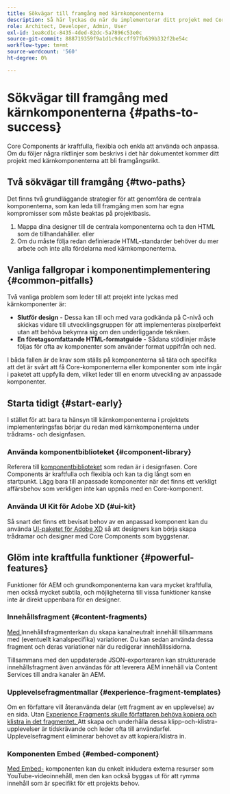 ```yaml
---
title: Sökvägar till framgång med kärnkomponenterna
description: Så här lyckas du när du implementerar ditt projekt med Core Components
role: Architect, Developer, Admin, User
exl-id: 1ea8cd1c-8435-4ded-82dc-5a7896c53e0c
source-git-commit: 888719359f9a1d1c9dccff97fb639b332f2be54c
workflow-type: tm+mt
source-wordcount: '560'
ht-degree: 0%

---
```


# Sökvägar till framgång med kärnkomponenterna {#paths-to-success}

Core Components är kraftfulla, flexibla och enkla att använda och anpassa. Om du följer några riktlinjer som beskrivs i det här dokumentet kommer ditt projekt med kärnkomponenterna att bli framgångsrikt.

## Två sökvägar till framgång {#two-paths}

Det finns två grundläggande strategier för att genomföra de centrala komponenterna, som kan leda till framgång men som har egna kompromisser som måste beaktas på projektbasis.

1. Mappa dina designer till de centrala komponenterna och ta den HTML som de tillhandahåller. eller
1. Om du måste följa redan definierade HTML-standarder behöver du mer arbete och inte alla fördelarna med kärnkomponenterna.

## Vanliga fallgropar i komponentimplementering {#common-pitfalls}

Två vanliga problem som leder till att projekt inte lyckas med kärnkomponenter är:

* **Slutför design**  - Dessa kan till och med vara godkända på C-nivå och skickas vidare till utvecklingsgruppen för att implementeras pixelperfekt utan att behöva bekymra sig om den underliggande tekniken.
* **En företagsomfattande HTML-formatguide**  - Sådana stödlinjer måste följas för ofta av komponenter som använder format uppifrån och ned.

I båda fallen är de krav som ställs på komponenterna så täta och specifika att det är svårt att få Core-komponenterna eller komponenter som inte ingår i paketet att uppfylla dem, vilket leder till en enorm utveckling av anpassade komponenter.

## Starta tidigt {#start-early}

I stället för att bara ta hänsyn till kärnkomponenterna i projektets implementeringsfas börjar du redan med kärnkomponenterna under trådrams- och designfasen.

### Använda komponentbiblioteket {#component-library}

Referera till [komponentbiblioteket](https://adobe.com/go/aem_cmp_library) som redan är i designfasen. Core Components är kraftfulla och flexibla och kan ta dig långt som en startpunkt. Lägg bara till anpassade komponenter när det finns ett verkligt affärsbehov som verkligen inte kan uppnås med en Core-komponent.

### Använda UI Kit för Adobe XD {#ui-kit}

Så snart det finns ett bevisat behov av en anpassad komponent kan du använda [UI-paketet för Adobe XD](https://experienceleague.adobe.com/docs/experience-manager-learn/assets/AEM-CoreComponents-UI-Kit.xd) så att designers kan börja skapa trådramar och designer med Core Components som byggstenar.

## Glöm inte kraftfulla funktioner {#powerful-features}

Funktioner för AEM och grundkomponenterna kan vara mycket kraftfulla, men också mycket subtila, och möjligheterna till vissa funktioner kanske inte är direkt uppenbara för en designer.

### Innehållsfragment {#content-fragments}

[Med ](https://experienceleague.adobe.com/docs/experience-manager-cloud-service/sites/authoring/fundamentals/content-fragments.html) Innehållsfragmenterkan du skapa kanalneutralt innehåll tillsammans med (eventuellt kanalspecifika) variationer. Du kan sedan använda dessa fragment och deras variationer när du redigerar innehållssidorna.

Tillsammans med den uppdaterade JSON-exporteraren kan strukturerade innehållsfragment även användas för att leverera AEM innehåll via Content Services till andra kanaler än AEM.

### Upplevelsefragmentmallar {#experience-fragment-templates}

Om en författare vill återanvända delar (ett fragment av en upplevelse) av en sida. Utan [Experience Fragments skulle författaren behöva kopiera och klistra in det fragmentet. ](https://experienceleague.adobe.com/docs/experience-manager-cloud-service/sites/authoring/fundamentals/experience-fragments.html) Att skapa och underhålla dessa klipp-och-klistra-upplevelser är tidskrävande och leder ofta till användarfel. Upplevelsefragment eliminerar behovet av att kopiera/klistra in.

### Komponenten Embed {#embed-component}

[Med Embed-](/help/components/embed.md) komponenten kan du enkelt inkludera externa resurser som YouTube-videoinnehåll, men den kan också byggas ut för att rymma innehåll som är specifikt för ett projekts behov.
